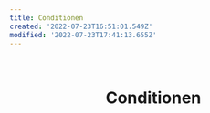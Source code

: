 ```yaml
---
title: Conditionen
created: '2022-07-23T16:51:01.549Z'
modified: '2022-07-23T17:41:13.655Z'
---
```


<div class="meta_for_parser tablespecs" style="visibility:hidden">Conditionen</div>
<div class="myWrapper" markdown="1" align="center">

# Conditionen





</div>
